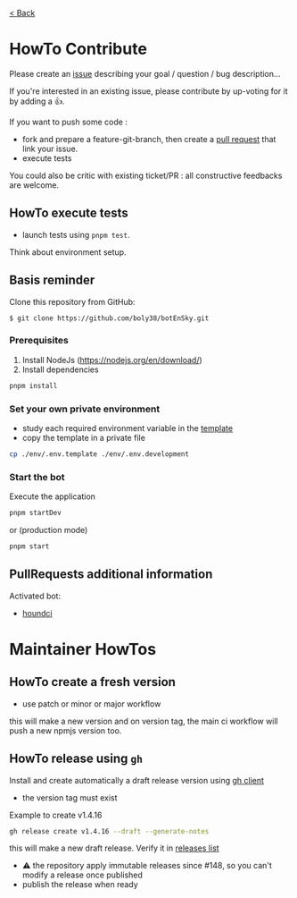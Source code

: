 [ < Back](../README.md)

# HowTo Contribute

Please create an [issue](https://github.com/boly38/botEnSky/issues) describing your goal / question / bug description...

If you're interested in an existing issue, please contribute by up-voting for it by adding a :+1:.

If you want to push some code :
- fork and prepare a feature-git-branch, then create a [pull request](https://github.com/boly38/botEnSky/pulls) that link your issue.
- execute tests

You could also be critic with existing ticket/PR : all constructive feedbacks are welcome.

## HowTo execute tests
* launch tests using `pnpm test`.

Think about environment setup.


## Basis reminder
Clone this repository from GitHub:

```
$ git clone https://github.com/boly38/botEnSky.git
```

### Prerequisites

1. Install NodeJs (https://nodejs.org/en/download/)
2. Install dependencies
```bash
pnpm install
```

### Set your own private environment

- study each required environment variable in the [template](../env/.env.template)
- copy the template in a private file
```bash 
cp ./env/.env.template ./env/.env.development
```

### Start the bot

Execute the application
```bash
pnpm startDev
```
or (production mode)
```bash
pnpm start
```

## PullRequests additional information
Activated bot:
- [houndci](https://houndci.com/)


# Maintainer HowTos

## HowTo create a fresh version
- use patch or minor or major workflow

this will make a new version and on version tag, the main ci workflow will push a new npmjs version too.

## HowTo release using `gh`

Install and create automatically a draft release version using [gh client](https://cli.github.com/)
- the version tag must exist

Example to create v1.4.16
```bash
gh release create v1.4.16 --draft --generate-notes
```
this will make a new draft release. Verify it in [releases list](https://github.com/boly38/botEnSky/releases)

- ⚠️ the repository apply immutable releases since #148, so you can't modify a release once published
- publish the release when ready